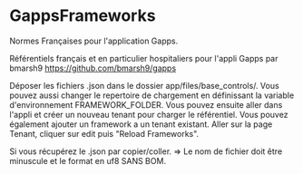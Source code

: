 # GappsFrameworks
Normes Françaises pour l'application Gapps.

Référentiels français et en particulier hospitaliers pour l'appli Gapps par bmarsh9
https://github.com/bmarsh9/gapps

Déposer les fichiers .json dans le dossier app/files/base_controls/. Vous pouvez aussi changer le repertoire de chargement en définissant la variable d'environnement FRAMEWORK_FOLDER. Vous pouvez ensuite aller dans l'appli et créer un nouveau tenant pour charger le référentiel. Vous pouvez également ajouter un framework a un tenant existant. Aller sur la page Tenant, cliquer sur edit puis "Reload Frameworks".

Si vous récupérez le .json par copier/coller. => Le nom de fichier doit être minuscule et le format en uf8 SANS BOM.
